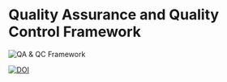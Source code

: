 # Quality Assurance and Quality Control Framework

![QA & QC Framework](https://github.com/smccord/qa-qc/blob/master/ESA_QAQC_2019-08-07.png)

[![DOI](https://zenodo.org/badge/203454809.svg)](https://zenodo.org/badge/latestdoi/203454809)
